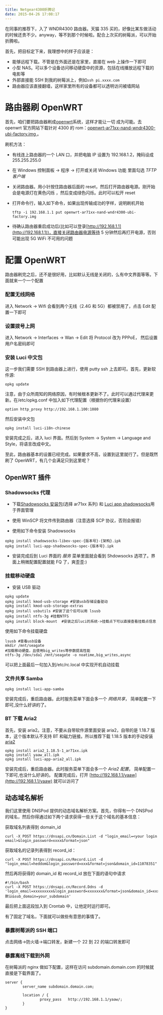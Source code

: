 ```yaml
---
title: Netgear4300折腾记
date: 2015-04-26 17:08:17
---
```


在同事的推荐下，入了 WNDR4300 路由器。天猫 335 买的，好像比某东做活动的时候还贵不少。anyway，等不到那个时候啦。配合上次买的树莓派，可以开始折腾啦。

首先，把目标定下来，我理想中的样子应该是：

- 能够远程下载。不管是在外面还是在家里，直接在 web 上操作一下即可
- 小型 NAS。可以多个设备访问移动硬盘中的资源，包括在线播放远程下载的电影等
- 外部直接能 SSH 到我的树莓派上，例如`ssh pi.xxxx.com`
- 路由器应该直接翻墙，这样家里所有的设备都可以透明访问被墙网站

# 路由器刷 OpenWRT

首先，咱们要把路由器刷成[openwrt](http://openwrt.org/)系统，这样才能让一切
成为可能。去 openwrt 官方网站下载针对 4300 的 rom：[openwrt-ar71xx-nand-wndr4300-ubi-factory.img ](http://downloads.openwrt.org/barrier_breaker/14.07/ar71xx/nand/openwrt-ar71xx-nand-wndr4300-ubi-factory.img)。

刷机方法：

- 有线连上路由器的一个 LAN 口，并把电脑 IP 设置为 192.168.1.2，掩码设成 255.255.255.0
- 在 Windows 控制面板 -> 程序 -> 打开或关闭 Windows 功能 里面勾选 _TFTP 客户端_
- 关闭路由器。用小针按住路由器后面的 reset，然后打开路由器电源。刚开始会是电源灯在黄色闪烁
  ，然后变成绿色闪烁。此时可以松开 reset
- 打开命令行，输入如下命令，如果出现传输成功的字样，说明刷机开始

  ```
  tftp -i 192.168.1.1 put openwrt-ar71xx-nand-wndr4300-ubi-factory.img
  ```

- 待确认路由器重启成功后(比如可以登录[http://192.168.1.1](http://192.168.1.1))，直接关闭路由器电源等待 5 分钟然后再打开电源，否则可能出现 5G WiFi 不可用的问题

# 配置 OpenWRT

路由器刷完之后，还不是很好用，比如默认无线是关闭的，么有中文界面等等。下面就来一个一个配置

### 配置无线网络

进入 Network -> Wifi 会看到两个无线（2.4G 和 5G）都被禁用了，点击 Edit 配置一下即可

### 设置拨号上网

进入 Network -> Interfaces -> Wan -> Edit 将 Protocol 改为 PPPoE， 然后设置用户名密码即可

### 安装 Luci 中文包

这一步我们需要 SSH 到路由器上进行，使用 putty ssh 上去即可。首先，更新软件源:

```
opkg update
```

注意，由于众所周知的网络原因，有时候根本更新不了。此时可以通过代理来更新。在/etc/opkg.conf 中加入如下代理配置（根据你的代理来设置）

```
option http_proxy http://192.168.1.100:1080
```

然后安装中文包

```
opkg install luci-i18n-chinese
```

安装完成之后，进入 luci 界面。然后到 System -> System -> Language and Style，将语言改成中文。

至此，路由器基本的设置已经完成。如果要求不高，设置到这里就行了。但是既然刷了 OpenWRT，有几个会满足只到这里呢？

## OpenWRT 插件

### Shadowsocks 代理

- 下载[Shadowsocks 安装包](http://sourceforge.net/projects/openwrt-dist/files/shadowsocks-libev/)(选择 ar71xx 系列)
  和 [Luci app shadowsocks](http://sourceforge.net/projects/openwrt-dist/files/luci-app/shadowsocks-spec/)用于界面管理

- 使用 WinSCP 将文件传到路由器（注意选择 SCP 协议，否则会报错）
- 使用如下命令安装 Shadowsocks

```
opkg install shadowsocks-libev-spec-{版本号}-{架构}.ipk
opkg install luci-app-shadowsocks-spec-{版本号}.ipk
```

- 安装完成后到 Luci 界面的 _服务_ 菜单里面就会看到 Shdowsocks 选项了。界面上稍微配置配置就能 FQ 了，爽歪歪:)

### 挂载移动硬盘

- 安装 USB 驱动

```
opkg update
opkg install kmod-usb-storage #安装usb存储设备驱动
opkg install kmod-usb-storage-extras
opkg install usbutils #安装了这个后可以用 lsusb
opkg install ntfs-3g #挂载NTFS
opkg install block-mount  #安装之后luci的系统->挂载点下可以直接查看挂载点信息
```

使用如下命令挂载硬盘

```
lsusb #查看usb设备
mkdir /mnt/seagate
#加载移动硬盘，且使用big_writes等参数提高性能
ntfs-3g /dev/sda1 /mnt/seagate -o noatime,big_writes,async
```

可以把上面最后一句加入到/etc/rc.local 中实现开机自动挂载

### 文件共享 Samba

```
opkg install luci-app-samba
```

安装完成后，重启路由器。此时服务菜单下面会多一个 _网络共享_， 简单配置一下即可,没什么好讲的了。

### BT 下载 Aria2

首先，安装 aria2。注意，不要从自带软件源里面安装 aria2，自带的是 1.18.7 版本，这个版本默认不支持 BT 和磁力链接。所以推荐下载 1.18.5 版本的手动安装[aria2](http://pan.baidu.com/s/1eQiwpMi)

```
opkg install aria2_1.18.5-1_ar71xx.ipk
opkg install yaaw_all.ipk
opkg install luci-app-aria2_all.ipk
```

安装完成后，重启路由器。此时服务菜单下面会多一个 _Aria2 配置_， 简单配置一下即可,也没什么好讲的。
配置完成后，打开 [http://192.168.1.1/yaaw](http://192.168.1.1/yaaw) 就可以访问了

<!-- todo:
1. 硬盘休眠
2. 广告屏蔽adbyby
6. ChinaDNS
-->

## 动态域名解析

我们这里使用 DNSPod 提供的动态域名解析方案。首先，你得有一个 DNSPod 的域名，然后你得通过如下两个请求获得一些关于这个域名的基本信息：

获取域名列表得到 domain_id

```
curl -X POST https://dnsapi.cn/Domain.List -d "login_email=<your login email>&login_password=xxxx&format=json"
```

获取域名的记录列表得到 record_id：

```
curl -X POST https://dnsapi.cn/Record.List -d "login_email=heddom&login_password=xxx&format=json&domain_id=11078351"
```

然后再将获得的 domain_id 和 record_id 放在下面的语句中请求

```
#!/bin/bash
curl -X POST https://dnsapi.cn/Record.Ddns -d 'login_email=xxxxxxxxx&login_password=xxxxxxx&format=json&domain_id=xxxx&record_id=xxxxxx&record_line=默认&sub_domain=your_subdomain'
```

最后把上面这段加入到 Crontab 中，让他定时运行即可。

有了固定了域名，下面就可以做些有意思的事情了。

### 暴露树莓派的 SSH 端口

点击网络->防火墙->端口转发，新建一个 22 到 22 的端口转发即可

### 暴露离线下载到外网

在树莓派的 nginx 做如下配置，这样在访问 subdomain.domain.com 的时候就直接是下载界面了。

```
server {
        server_name subdomain.domain.com;

        location / {
                proxy_pass   http://192.168.1.1/yaaw/;
        }
}
```
